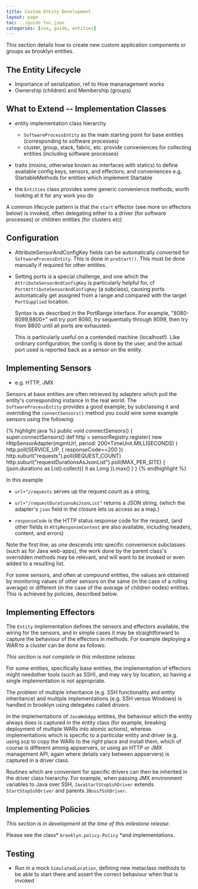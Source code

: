 ```yaml
---
title: Custom Entity Development
layout: page
toc: ../guide_toc.json
categories: [use, guide, entities]
---
```


This section details how to create new custom application components or groups as brooklyn entities.

<a name="entity-lifestyle"></a>
The Entity Lifecycle
--------------------

- Importance of serialization, ref to How mananagement works
- Ownership (children) and Membership (groups)

<a name="implementation-classes"></a>
What to Extend -- Implementation Classes
----------------------------------------

- entity implementation class hierarchy

  - ``SoftwareProcessEntity`` as the main starting point for base entities (corresponding to software processes)
  - cluster, group, stack, fabric, etc. provide conveniences for collecting entities (including software processes)

- traits (mixins, otherwise known as interfaces with statics) to define available config keys, sensors, and effectors;
    and conveniences e.g. StartableMethods for entities which implement Startable

- the ``Entities`` class provides some generic convenience methods; worth looking at it for any work you do

A common lifecycle pattern is that the ``start`` effector (see more on effectors below) is invoked, 
often delegating either to a driver (for software processes) or children entities (for clusters etc)

<a name="configuration"></a>
Configuration
-------------
<!---
TODO: why to use config?
-->

- AttributeSensorAndConfigKey fields can be automatically converted for ``SoftwareProcessEntity``. This is done in ``preStart()``. This must be done manually if required for other entities.

- Setting ports is a special challenge, and one which the ``AttributeSensorAndConfigKey`` is particularly helpful for,
  cf ``PortAttributeSensorAndConfigKey`` (a subclass),
  causing ports automatically get assigned from a range and compared with the target ``PortSupplied`` location.
  
  Syntax is as described in the PortRange interface. For example, "8080-8099,8800+" will try port 8080, try sequentially through 8099, then try from 8800 until all ports are exhausted.
  
  This is particularly useful on a contended machine (localhost!). Like ordinary configuration, the config is done by the user, and the actual port used is reported back as a sensor on the entity.
 
<a name="implementing-sensors"></a>
Implementing Sensors
--------------------

- e.g. HTTP, JMX

Sensors at base entities are often retrieved by adapters which poll the entity's corresponding instance in the real world.
The ``SoftwareProcessEntity`` provides a good example; by subclassing it and overriding the ``connectSensors()`` method
you could wire some example sensors using the following: 

{% highlight java %}
public void connectSensors() {
	super.connectSensors()
	def http = sensorRegistry.register(
		new HttpSensorAdapter(mgmtUrl,
								period: 200*TimeUnit.MILLISECONDS)
		)
	http.poll(SERVICE_UP, { responseCode==200 })
	http.suburl("requests").poll(REQUEST_COUNT)
	http.suburl("requestDurationsAsJsonList").poll(MAX_PER_SITE) {
		(json.durations as List).collect({ it as Long }).max()
	}
}
{% endhighlight %}

In this example

- ``url+"/requests`` serves up the request count as a string,

- ``url+"/requestDurationsAsJsonList"`` returns a JSON string, (which the adapter's ``json`` field in the closure lets us access as a map.)

- ``responseCode`` is the HTTP status response code for the request, (and other fields in ``HttpResponseContext`` are also available, including headers, content, and errors)

Note the first line; as one descends into specific convenience subclasses (such as for Java web-apps), the work done by the parent class's overridden methods may be relevant, and will want to be invoked or even added to a resulting list.

For some sensors, and often at compound entities, the values are obtained by monitoring values of other sensors on the same (in the case of a rolling average) or different (in the case of the average of children nodes) entities. This is achieved by policies, described below.

<a name="implementing-effectors"></a>
Implementing Effectors
----------------------

The ``Entity`` implementation defines the sensors and effectors available, the wiring for the sensors,
and in simple cases it may be straightforward to capture the behaviour of the effectors in methods.
For example deploying a WAR to a cluster can be done as follows:

*This section is not complete in this milestone release.*

<!---
TODO show an effector which recurses across children
-->

For some entities, specifically base entities, the implementation of effectors might needother tools (such as SSH), and may vary by location, so having a single implementation is not appropriate.

The problem of multiple inheritance (e.g. SSH functionality and entity inheritance) and multiple implementations (e.g. SSH versus Windows) is handled in brooklyn using delegates called _drivers_. 

In the implementations of ``JavaWebApp`` entities, the behaviour which the entity always does is captured in the entity class (for example, breaking deployment of multiple WARs into atomic actions), whereas implementations which is specific to a particular entity and driver (e.g. using scp to copy the WARs to the right place and install them, which of course is different among appservers, or using an HTTP or JMX management API, again where details vary between appservers) is captured in a driver class.

Routines which are convenient for specific drivers can then be inherited in the driver class hierarchy. For example, when passing JMX environment variables to Java over SSH, ``JavaStartStopSshDriver`` extends ``StartStopSshDriver`` and parents ``JBoss7SshDriver``.

<!---
TODO more drivers such as whirr, jmx, etc are planned
-->

<a name="implementing-policies"></a>
Implementing Policies
---------------------

*This section is in development at the time of this milestone release.*

Please see the class* ``brooklyn.policy.Policy`` *and implementations.
<!---
TODO
-->


Testing
-------

* Run in a mock ``SimulatedLocation``, defining new metaclass methods to be able to start there and assert the correct behaviour when that is invoked
